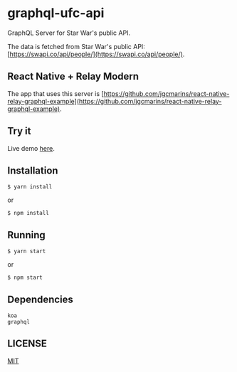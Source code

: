# graphql-ufc-api

GraphQL Server for Star War's public API.

The data is fetched from Star War's public API: [https://swapi.co/api/people/](https://swapi.co/api/people/).

## React Native + Relay Modern
The app that uses this server is [https://github.com/jgcmarins/react-native-relay-graphql-example](https://github.com/jgcmarins/react-native-relay-graphql-example).

## Try it
Live demo [here](https://graphql-sw-api.now.sh/).

## Installation
```
$ yarn install
```
or
```
$ npm install
```

## Running
```
$ yarn start
```
or
```
$ npm start
```

## Dependencies
```
koa
graphql
```

## LICENSE
[MIT](https://github.com/jgfidelis/graphql-sw-api/blob/master/LICENSE)
